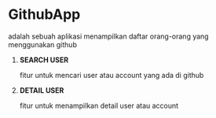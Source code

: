
# GithubApp

adalah sebuah aplikasi menampilkan daftar orang-orang yang menggunakan github

1. **SEARCH USER** <P>
fitur untuk mencari user atau account yang ada di github

2. **DETAIL USER** <P>
fitur untuk menampilkan detail user atau account

